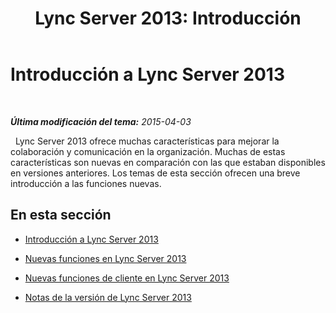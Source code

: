﻿---
title: 'Lync Server 2013: Introducción'
TOCTitle: Introducción
ms:assetid: 8528232b-3709-472c-91e3-f1e8171af8cd
ms:mtpsurl: https://technet.microsoft.com/es-es/library/Gg398676(v=OCS.15)
ms:contentKeyID: 48275899
ms.date: 01/07/2017
mtps_version: v=OCS.15
ms.translationtype: HT
---

# Introducción a Lync Server 2013

 

_**Última modificación del tema:** 2015-04-03_

  Lync Server 2013 ofrece muchas características para mejorar la colaboración y comunicación en la organización. Muchas de estas características son nuevas en comparación con las que estaban disponibles en versiones anteriores. Los temas de esta sección ofrecen una breve introducción a las funciones nuevas.

## En esta sección

  - [Introducción a Lync Server 2013](lync-server-2013-introduction.md)

  - [Nuevas funciones en Lync Server 2013](lync-server-2013-new-features.md)

  - [Nuevas funciones de cliente en Lync Server 2013](lync-server-2013-new-client-features.md)

  - [Notas de la versión de Lync Server 2013](lync-server-2013-release-notes.md)

